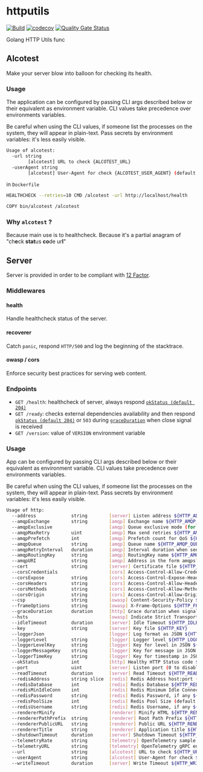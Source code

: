# httputils

[![Build](https://github.com/ViBiOh/httputils/workflows/Build/badge.svg)](https://github.com/ViBiOh/httputils/actions)
[![codecov](https://codecov.io/gh/ViBiOh/httputils/branch/main/graph/badge.svg)](https://codecov.io/gh/ViBiOh/httputils)
[![Quality Gate Status](https://sonarcloud.io/api/project_badges/measure?project=ViBiOh_httputils&metric=alert_status)](https://sonarcloud.io/dashboard?id=ViBiOh_httputils)

Golang HTTP Utils func

## Alcotest

Make your server blow into balloon for checking its health.

### Usage

The application can be configured by passing CLI args described below or their equivalent as environment variable. CLI values take precedence over environments variables.

Be careful when using the CLI values, if someone list the processes on the system, they will appear in plain-text. Pass secrets by environment variables: it's less easily visible.

```bash
Usage of alcotest:
  -url string
        [alcotest] URL to check {ALCOTEST_URL}
  -userAgent string
        [alcotest] User-Agent for check {ALCOTEST_USER_AGENT} (default "Alcotest")
```

in `Dockerfile`

```bash
HEALTHCHECK --retries=10 CMD /alcotest -url http://localhost/health

COPY bin/alcotest /alcotest
```

### Why `alcotest` ?

Because main use is to healthcheck.
Because it's a partial anagram of "ch**e**ck **stat**us **co**de ur**l**"

## Server

Server is provided in order to be compliant with [12 Factor](https://12factor.net).

### Middlewares

#### health

Handle healthcheck status of the server.

#### recoverer

Catch `panic`, respond `HTTP/500` and log the beginning of the stacktrace.

#### owasp / cors

Enforce security best practices for serving web content.

### Endpoints

- `GET /health`: healthcheck of server, always respond [`okStatus (default 204)`](#Usage)
- `GET /ready`: checks external dependencies availability and then respond [`okStatus (default 204)`](#usage) or `503` during [`graceDuration`](#usage) when close signal is received
- `GET /version`: value of `VERSION` environment variable

### Usage

App can be configured by passing CLI args described below or their equivalent as environment variable. CLI values take precedence over environments variables.

Be careful when using the CLI values, if someone list the processes on the system, they will appear in plain-text. Pass secrets by environment variables: it's less easily visible.

```bash
Usage of http:
  --address             string        [server] Listen address ${HTTP_ADDRESS}
  --amqpExchange        string        [amqp] Exchange name ${HTTP_AMQP_EXCHANGE} (default "httputils")
  --amqpExclusive                     [amqp] Queue exclusive mode (for fanout exchange) ${HTTP_AMQP_EXCLUSIVE} (default false)
  --amqpMaxRetry        uint          [amqp] Max send retries ${HTTP_AMQP_MAX_RETRY} (default 3)
  --amqpPrefetch        int           [amqp] Prefetch count for QoS ${HTTP_AMQP_PREFETCH} (default 1)
  --amqpQueue           string        [amqp] Queue name ${HTTP_AMQP_QUEUE} (default "httputils")
  --amqpRetryInterval   duration      [amqp] Interval duration when send fails ${HTTP_AMQP_RETRY_INTERVAL} (default 10s)
  --amqpRoutingKey      string        [amqp] RoutingKey name ${HTTP_AMQP_ROUTING_KEY} (default "local")
  --amqpURI             string        [amqp] Address in the form amqps?://<user>:<password>@<address>:<port>/<vhost> ${HTTP_AMQP_URI}
  --cert                string        [server] Certificate file ${HTTP_CERT}
  --corsCredentials                   [cors] Access-Control-Allow-Credentials ${HTTP_CORS_CREDENTIALS} (default false)
  --corsExpose          string        [cors] Access-Control-Expose-Headers ${HTTP_CORS_EXPOSE}
  --corsHeaders         string        [cors] Access-Control-Allow-Headers ${HTTP_CORS_HEADERS} (default "Content-Type")
  --corsMethods         string        [cors] Access-Control-Allow-Methods ${HTTP_CORS_METHODS} (default "GET")
  --corsOrigin          string        [cors] Access-Control-Allow-Origin ${HTTP_CORS_ORIGIN} (default "*")
  --csp                 string        [owasp] Content-Security-Policy ${HTTP_CSP} (default "default-src 'self'; base-uri 'self'; script-src 'httputils-nonce'")
  --frameOptions        string        [owasp] X-Frame-Options ${HTTP_FRAME_OPTIONS} (default "deny")
  --graceDuration       duration      [http] Grace duration when signal received ${HTTP_GRACE_DURATION} (default 30s)
  --hsts                              [owasp] Indicate Strict Transport Security ${HTTP_HSTS} (default true)
  --idleTimeout         duration      [server] Idle Timeout ${HTTP_IDLE_TIMEOUT} (default 2m0s)
  --key                 string        [server] Key file ${HTTP_KEY}
  --loggerJson                        [logger] Log format as JSON ${HTTP_LOGGER_JSON} (default false)
  --loggerLevel         string        [logger] Logger level ${HTTP_LOGGER_LEVEL} (default "INFO")
  --loggerLevelKey      string        [logger] Key for level in JSON ${HTTP_LOGGER_LEVEL_KEY} (default "level")
  --loggerMessageKey    string        [logger] Key for message in JSON ${HTTP_LOGGER_MESSAGE_KEY} (default "msg")
  --loggerTimeKey       string        [logger] Key for timestamp in JSON ${HTTP_LOGGER_TIME_KEY} (default "time")
  --okStatus            int           [http] Healthy HTTP Status code ${HTTP_OK_STATUS} (default 204)
  --port                uint          [server] Listen port (0 to disable) ${HTTP_PORT} (default 1080)
  --readTimeout         duration      [server] Read Timeout ${HTTP_READ_TIMEOUT} (default 5s)
  --redisAddress        string slice  [redis] Redis Address host:port (blank to disable) ${HTTP_REDIS_ADDRESS}, as a string slice, environment variable separated by "," (default [127.0.0.1:6379])
  --redisDatabase       int           [redis] Redis Database ${HTTP_REDIS_DATABASE} (default 0)
  --redisMinIdleConn    int           [redis] Redis Minimum Idle Connections ${HTTP_REDIS_MIN_IDLE_CONN} (default 0)
  --redisPassword       string        [redis] Redis Password, if any ${HTTP_REDIS_PASSWORD}
  --redisPoolSize       int           [redis] Redis Pool Size (default GOMAXPROCS*10) ${HTTP_REDIS_POOL_SIZE} (default 0)
  --redisUsername       string        [redis] Redis Username, if any ${HTTP_REDIS_USERNAME}
  --rendererMinify                    [renderer] Minify HTML ${HTTP_RENDERER_MINIFY} (default true)
  --rendererPathPrefix  string        [renderer] Root Path Prefix ${HTTP_RENDERER_PATH_PREFIX}
  --rendererPublicURL   string        [renderer] Public URL ${HTTP_RENDERER_PUBLIC_URL} (default "http://localhost:1080")
  --rendererTitle       string        [renderer] Application title ${HTTP_RENDERER_TITLE} (default "App")
  --shutdownTimeout     duration      [server] Shutdown Timeout ${HTTP_SHUTDOWN_TIMEOUT} (default 10s)
  --telemetryRate       string        [telemetry] OpenTelemetry sample rate, 'always', 'never' or a float value ${HTTP_TELEMETRY_RATE} (default "always")
  --telemetryURL        string        [telemetry] OpenTelemetry gRPC endpoint (e.g. otel-exporter:4317) ${HTTP_TELEMETRY_URL}
  --url                 string        [alcotest] URL to check ${HTTP_URL}
  --userAgent           string        [alcotest] User-Agent for check ${HTTP_USER_AGENT} (default "Alcotest")
  --writeTimeout        duration      [server] Write Timeout ${HTTP_WRITE_TIMEOUT} (default 10s)
```
